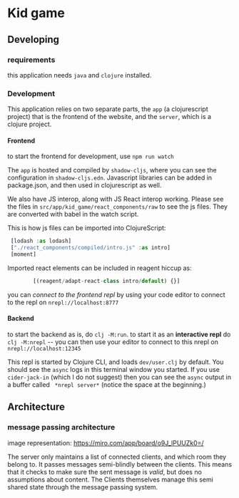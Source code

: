
# Kid game

## Developing

### requirements

this application needs `java` and `clojure` installed.

### Development

This application relies on two separate parts, the `app` (a clojurescript project) that is the frontend of the website, and the `server`, which is a clojure project.

#### Frontend

to start the frontend for development, use `npm run watch`

The `app` is hosted and compiled by `shadow-cljs`, where you can see the configuration in `shadow-cljs.edn`.  Javascript libraries can be added in package.json, and then used in clojurescript as well.

We also have JS interop, along with JS React interop working.  Please see the files in `src/app/kid_game/react_components/raw` to see the js files.  They are converted with babel in the watch script.

This is how js files can be imported into ClojureScript:

``` javascript
 [lodash :as lodash]
 ["./react_components/compiled/intro.js" :as intro]
 [moment]
```

Imported react elements can be included in reagent hiccup as:

``` javascript
        [(reagent/adapt-react-class intro/default) {}]
```

you can *connect to the frontend repl* by using your code editor to connect to the repl on `nrepl://localhost:8777`


#### Backend

to start the backend as is, do `clj -M:run`.  to start it as an **interactive repl** do `clj -M:nrepl` -- you can then use your editor to connect to this nrepl on `nrepl://localhost:12345`

This repl is started by Clojure CLI, and loads `dev/user.clj` by default.  You should see the `async` logs in this terminal window you started.  If you use `cider-jack-in` (which I do not suggest) then you can see the `async` output in a buffer called ` *nrepl server*` (notice the space at the beginning.)



## Architecture
### message passing architecture

image representation:
https://miro.com/app/board/o9J_lPUUZk0=/

The server only maintains a list of connected clients, and which room they belong to.  It passes messages semi-blindly between the clients.  This means that it checks to make sure the sent message is _valid_, but does no assumptions about content.  The Clients themselves manage this semi shared state through the message passing system.
